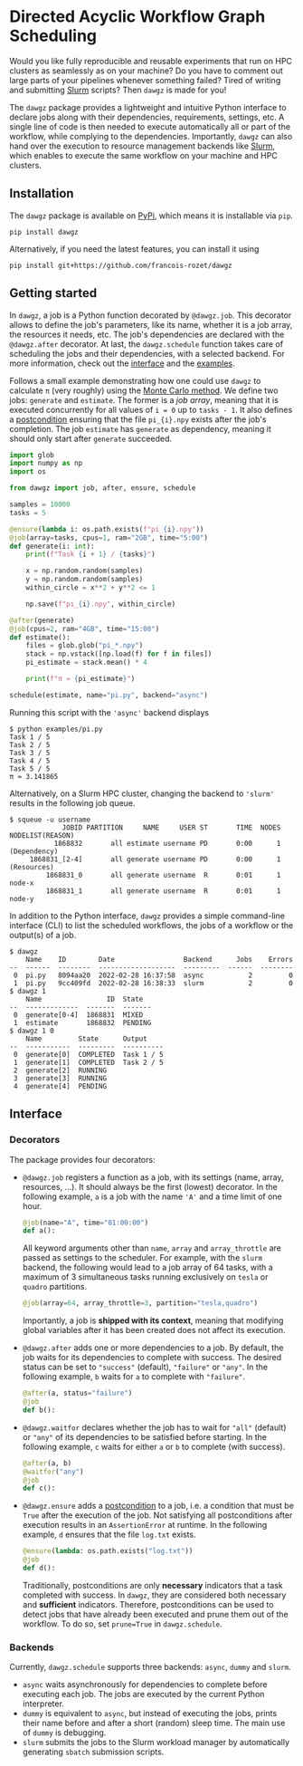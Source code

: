 # Directed Acyclic Workflow Graph Scheduling

Would you like fully reproducible and reusable experiments that run on HPC clusters as seamlessly as on your machine? Do you have to comment out large parts of your pipelines whenever something failed? Tired of writing and submitting [Slurm](https://wikipedia.org/wiki/Slurm_Workload_Manager) scripts? Then `dawgz` is made for you!

The `dawgz` package provides a lightweight and intuitive Python interface to declare jobs along with their dependencies, requirements, settings, etc. A single line of code is then needed to execute automatically all or part of the workflow, while complying to the dependencies. Importantly, `dawgz` can also hand over the execution to resource management backends like [Slurm](https://wikipedia.org/wiki/Slurm_Workload_Manager), which enables to execute the same workflow on your machine and HPC clusters.

## Installation

The `dawgz` package is available on [PyPi](https://pypi.org/project/dawgz/), which means it is installable via `pip`.

```
pip install dawgz
```

Alternatively, if you need the latest features, you can install it using

```
pip install git+https://github.com/francois-rozet/dawgz
```

## Getting started

In `dawgz`, a job is a Python function decorated by `@dawgz.job`. This decorator allows to define the job's parameters, like its name, whether it is a job array, the resources it needs, etc. The job's dependencies are declared with the `@dawgz.after` decorator. At last, the `dawgz.schedule` function takes care of scheduling the jobs and their dependencies, with a selected backend. For more information, check out the [interface](#Interface) and the [examples](examples/).

Follows a small example demonstrating how one could use `dawgz` to calculate `π` (very roughly) using the [Monte Carlo method](https://en.wikipedia.org/wiki/Monte_Carlo_method). We define two jobs: `generate` and `estimate`. The former is a *job array*, meaning that it is executed concurrently for all values of `i = 0` up to `tasks - 1`. It also defines a [postcondition](https://en.wikipedia.org/wiki/Postconditions) ensuring that the file `pi_{i}.npy` exists after the job's completion. The job `estimate` has `generate` as dependency, meaning it should only start after `generate` succeeded.

```python
import glob
import numpy as np
import os

from dawgz import job, after, ensure, schedule

samples = 10000
tasks = 5

@ensure(lambda i: os.path.exists(f"pi_{i}.npy"))
@job(array=tasks, cpus=1, ram="2GB", time="5:00")
def generate(i: int):
    print(f"Task {i + 1} / {tasks}")

    x = np.random.random(samples)
    y = np.random.random(samples)
    within_circle = x**2 + y**2 <= 1

    np.save(f"pi_{i}.npy", within_circle)

@after(generate)
@job(cpus=2, ram="4GB", time="15:00")
def estimate():
    files = glob.glob("pi_*.npy")
    stack = np.vstack([np.load(f) for f in files])
    pi_estimate = stack.mean() * 4

    print(f"π ≈ {pi_estimate}")

schedule(estimate, name="pi.py", backend="async")
```

Running this script with the `'async'` backend displays

```
$ python examples/pi.py
Task 1 / 5
Task 2 / 5
Task 3 / 5
Task 4 / 5
Task 5 / 5
π ≈ 3.141865
```

Alternatively, on a Slurm HPC cluster, changing the backend to `'slurm'` results in the following job queue.

```
$ squeue -u username
             JOBID PARTITION     NAME     USER ST       TIME  NODES NODELIST(REASON)
           1868832       all estimate username PD       0:00      1 (Dependency)
     1868831_[2-4]       all generate username PD       0:00      1 (Resources)
         1868831_0       all generate username  R       0:01      1 node-x
         1868831_1       all generate username  R       0:01      1 node-y
```

In addition to the Python interface, `dawgz` provides a simple command-line interface (CLI) to list the scheduled workflows, the jobs of a workflow or the output(s) of a job.

```
$ dawgz
    Name    ID        Date                 Backend      Jobs    Errors
--  ------  --------  -------------------  ---------  ------  --------
 0  pi.py   8094aa20  2022-02-28 16:37:58  async           2         0
 1  pi.py   9cc409fd  2022-02-28 16:38:33  slurm           2         0
$ dawgz 1
    Name                ID  State
--  -------------  -------  -------
 0  generate[0-4]  1868831  MIXED
 1  estimate       1868832  PENDING
$ dawgz 1 0
    Name         State      Output
--  -----------  ---------  ----------
 0  generate[0]  COMPLETED  Task 1 / 5
 1  generate[1]  COMPLETED  Task 2 / 5
 2  generate[2]  RUNNING
 3  generate[3]  RUNNING
 4  generate[4]  PENDING
```

## Interface

### Decorators

The package provides four decorators:

* `@dawgz.job` registers a function as a job, with its settings (name, array, resources, ...). It should always be the first (lowest) decorator. In the following example, `a` is a job with the name `'A'` and a time limit of one hour.

    ```python
    @job(name="A", time="01:00:00")
    def a():
    ```

    All keyword arguments other than `name`, `array` and `array_throttle` are passed as settings to the scheduler. For example, with the `slurm` backend, the following would lead to a job array of 64 tasks, with a maximum of 3 simultaneous tasks running exclusively on `tesla` or `quadro` partitions.

    ```python
    @job(array=64, array_throttle=3, partition="tesla,quadro")
    ```

    Importantly, a job is **shipped with its context**, meaning that modifying global variables after it has been created does not affect its execution.

* `@dawgz.after` adds one or more dependencies to a job. By default, the job waits for its dependencies to complete with success. The desired status can be set to `"success"` (default), `"failure"` or `"any"`. In the following example, `b` waits for `a` to complete with `"failure"`.

    ```python
    @after(a, status="failure")
    @job
    def b():
    ```

* `@dawgz.waitfor` declares whether the job has to wait for `"all"` (default) or `"any"` of its dependencies to be satisfied before starting. In the following example, `c` waits for either `a` or `b` to complete (with success).

    ```python
    @after(a, b)
    @waitfor("any")
    @job
    def c():
    ```

* `@dawgz.ensure` adds a [postcondition](https://wikipedia.org/wiki/Postconditions) to a job, i.e. a condition that must be `True` after the execution of the job. Not satisfying all postconditions after execution results in an `AssertionError` at runtime. In the following example, `d` ensures that the file `log.txt` exists.

    ```python
    @ensure(lambda: os.path.exists("log.txt"))
    @job
    def d():
    ```

    Traditionally, postconditions are only **necessary** indicators that a task completed with success. In `dawgz`, they are considered both necessary and **sufficient** indicators. Therefore, postconditions can be used to detect jobs that have already been executed and prune them out of the workflow. To do so, set `prune=True` in `dawgz.schedule`.

### Backends

Currently, `dawgz.schedule` supports three backends: `async`, `dummy` and `slurm`.

* `async` waits asynchronously for dependencies to complete before executing each job. The jobs are executed by the current Python interpreter.
* `dummy` is equivalent to `async`, but instead of executing the jobs, prints their name before and after a short (random) sleep time. The main use of `dummy` is debugging.
* `slurm` submits the jobs to the Slurm workload manager by automatically generating `sbatch` submission scripts.

